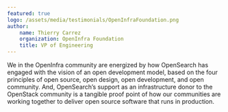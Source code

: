 ```yaml
---
featured: true
logo: /assets/media/testimonials/OpenInfraFoundation.png
author: 
    name: Thierry Carrez
    organization: OpenInfra Foundation
    title: VP of Engineering
---
```


We in the OpenInfra community are energized by how OpenSearch has engaged with the vision of an open development model, based on the four principles of open source, open design, open development, and open community. And, OpenSearch’s support as an infrastructure donor to the OpenStack community is a tangible proof point of how our communities are working together to deliver open source software that runs in production.
